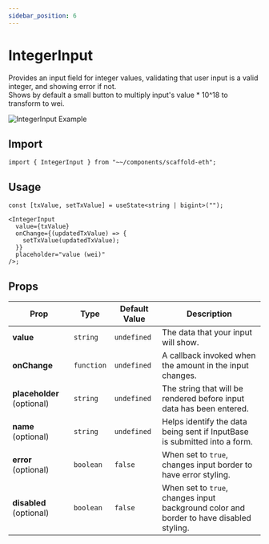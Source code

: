 ```yaml
---
sidebar_position: 6
---
```


# IntegerInput

Provides an input field for integer values, validating that user input is a valid integer, and showing error if not.  
Shows by default a small button to multiply input's value \* 10^18 to transform to wei.

![IntegerInput Example](/img/integerInput.png)

## Import

```tsx
import { IntegerInput } from "~~/components/scaffold-eth";
```

## Usage

```tsx
const [txValue, setTxValue] = useState<string | bigint>("");

<IntegerInput
  value={txValue}
  onChange={(updatedTxValue) => {
    setTxValue(updatedTxValue);
  }}
  placeholder="value (wei)"
/>;
```

## Props

| Prop                       | Type       | Default Value | Description                                                                             |
| -------------------------- | ---------- | ------------- | --------------------------------------------------------------------------------------- |
| **value**                  | `string`   | `undefined`   | The data that your input will show.                                                     |
| **onChange**               | `function` | `undefined`   | A callback invoked when the amount in the input changes.                                |
| **placeholder** (optional) | `string`   | `undefined`   | The string that will be rendered before input data has been entered.                    |
| **name** (optional)        | `string`   | `undefined`   | Helps identify the data being sent if InputBase is submitted into a form.               |
| **error** (optional)       | `boolean`  | `false`       | When set to `true`, changes input border to have error styling.                         |
| **disabled** (optional)    | `boolean`  | `false`       | When set to `true`, changes input background color and border to have disabled styling. |
